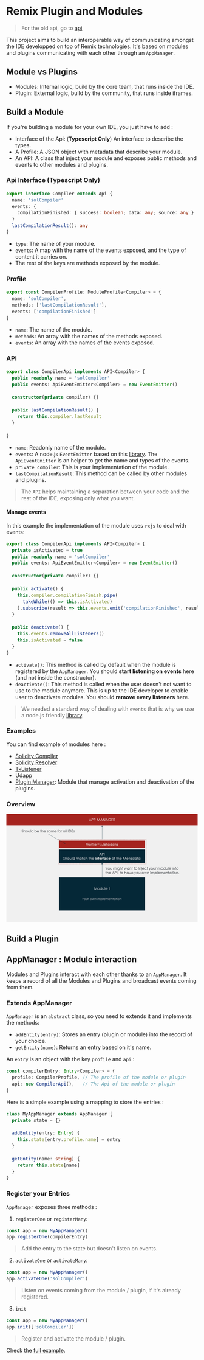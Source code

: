 # Remix Plugin and Modules

> For the old api, go to [api](./api.md)

This project aims to build an interoperable way of communicating amongst the IDE developped on top of Remix technologies. It's based on modules and plugins communicating with each other through an `AppManager`.

## Module vs Plugins

- Modules: Internal logic, build by the core team, that runs inside the IDE.
- Plugin: External logic, build by the community, that runs inside iframes.

## Build a Module
If you're building a module for your own IDE, you just have to add : 
- Interface of the Api: (**Typescript Only**) An interface to describe the types.
- A Profile: A JSON object with metadata that describe your module.
- An API: A class that inject your module and exposes public methods and events to other modules and plugins.

### Api Interface (**Typescript Only**)
```typescript
export interface Compiler extends Api {
  name: 'solCompiler'
  events: {
    compilationFinished: { success: boolean; data: any; source: any }
  }
  lastCompilationResult(): any
}
```

- `type`: The name of your module.
- `events`: A map with the name of the events exposed, and the type of content it carries on.
- The rest of the keys are methods exposed by the module.

### Profile
```typescript
export const CompilerProfile: ModuleProfile<Compiler> = {
  name: 'solCompiler',
  methods: ['lastCompilationResult'],
  events: ['compilationFinished']
}
```

- `name`: The name of the module.
- `methods`: An array with the names of the methods exposed.
- `events`: An array with the names of the events exposed.

### API
```typescript
export class CompilerApi implements API<Compiler> {
  public readonly name = 'solCompiler'
  public events: ApiEventEmitter<Compiler> = new EventEmitter()

  constructor(private compiler) {}

  public lastCompilationResult() {
    return this.compiler.lastResult
  }

}
```

- `name`: Readonly name of the module.
- `events`: A node.js `EventEmitter` based on this [library](https://www.npmjs.com/package/events). The `ApiEventEmitter` is an helper to get the name and types of the events.
- `private compiler`: This is your implementation of the module.
- `lastCompilationResult`: This method can be called by other modules and plugins.

> The `API` helps maintaining a separation between your code and the rest of the IDE, exposing only what you want.

#### Manage events
In this example the implementation of the module uses `rxjs` to deal with events: 
```typescript
export class CompilerApi implements API<Compiler> {
  private isActivated = true
  public readonly name = 'solCompiler'
  public events: ApiEventEmitter<Compiler> = new EventEmitter()

  constructor(private compiler) {}

  public activate() {
    this.compiler.compilationFinish.pipe(
      takeWhile(() => this.isActivated)
    ).subscribe(result => this.events.emit('compilationFinished', result))
  }

  public deactivate() {
    this.events.removeAllListeners()
    this.isActivated = false
  }
}
```

- `activate()`: This method is called by default when the module is registered by the `AppManager`. You should **start listening on events** here (and not inside the constructor).
- `deactivate()`: This method is called when the user doesn't not want to use to the module anymore. This is up to the IDE developer to enable user to deactivate modules. You should **remove every listeners** here. 

> We needed a standard way of dealing with `events` that is why we use a node.js friendly [library](https://www.npmjs.com/package/events). 

### Examples
You can find example of modules here : 
- [Solidity Compiler](./examples/modules/compiler.module.ts)
- [Solidity Resolver](./examples/modules/resolver.module.ts)
- [TxListener](./examples/modules/txlistener.module.ts)
- [Udapp](./examples/modules/udapp.module.ts)
- [Plugin Manager](./examples/modules/plugManager.module.ts): Module that manage activation and deactivation of the plugins.


### Overview
![Module Overview](./doc/imgs/module.png "Module Achitecture")

## Build a Plugin

## AppManager : Module interaction
Modules and Plugins interact with each other thanks to an `AppManager`. It keeps a record of all the Modules and Plugins and broadcast events coming from them.

### Extends AppManager
`AppManager` is an `abstract` class, so you need to extends it and implements the methods: 
- `addEntity(entry)`: Stores an entry (plugin or module) into the record of your choice.
- `getEntity(name)`: Returns an entry based on it's name.

An `entry` is an object with the key `profile` and `api` : 
```typescript
const compilerEntry: Entry<Compiler> = {
  profile: CompilerProfile,	// The profile of the module or plugin
  api: new CompilerApi(),   // The Api of the module or plugin
}
```

Here is a simple example using a mapping to store the entries : 
```typescript
class MyAppManager extends AppManager {
  private state = {}

  addEntity(entry: Entry) {
    this.state[entry.profile.name] = entry
  }

  getEntity(name: string) {
    return this.state[name]
  }
}
```

### Register your Entries
`AppManager` exposes three methods : 
1. `registerOne` or `registerMany`:
```typescript
const app = new MyAppManager()
app.registerOne(compilerEntry)
```
> Add the entry to the state but doesn't listen on events.

2. `activateOne` or `activateMany`:
```typescript
const app = new MyAppManager()
app.activateOne('solCompiler')
```
> Listen on events coming from the module / plugin, if it's already registered.

3. `init`
```typescript
const app = new MyAppManager()
app.init(['solCompiler'])
```
> Register and activate the module / plugin. 

Check the [full example](./examples/full/0-starter.ts).
